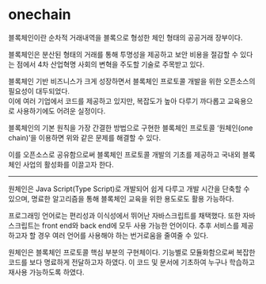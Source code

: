 # onechain   

블록체인이란 순차적 거래내역을 블록으로 형성한 체인 형태의 공공거래 장부이다.    

블록체인은 분산된 형태의 거래를 통해 투명성을 제공하고 보안 비용을 절감할 수 있다는 점에서 4차 산업혁명 사회의 변혁을 주도할 기술로 주목받고 있다.   

블록체인 기반 비즈니스가 크게 성장하면서 블록체인 프로토콜 개발을 위한 오픈소스의 필요성이 대두되었다.    
이에 여러 기업에서 코드를 제공하고 있지만, 복잡도가 높아 다루기 까다롭고 교육용으로 사용하기에도 어려운 실정이다.    

   
블록체인의 기본 원칙을 가장 간결한 방법으로 구현한 블록체인 프로토콜 ‘원체인(one chain)’을 이용하면 위와 같은 문제를 해결할 수 있다.    

이를 오픈소스로 공유함으로써 블록체인 프로토콜 개발의 기초를 제공하고 국내외 블록체인 사업의 활성화를 이끌고자 한다. 

------

원체인은 Java Script(Type Script)로 개발되어 쉽게 다루고 개발 시간을 단축할 수 있으며, 명료한 알고리즘을 통해 블록체인 교육을 위한 용도로도 활용 가능하다.

프로그래밍 언어로는 편리성과 이식성에서 뛰어난 자바스크립트를 채택했다. 또한 자바스크립트는 front end와 back end에 모두 사용 가능한 언어이다. 추후 서비스를 제공하고자 할 경우 여러 언어를 사용해야 하는 번거로움을 줄여줄 수 있다.

원체인은 블록체인 프로토콜 핵심 부분의 구현체이다. 기능별로 모듈화함으로써 복잡한 코드를 보다 명료하게 전달하고자 하였다. 이 코드 및 문서에 기초하여 누구나 학습하고 재사용 가능하도록 하였다.

